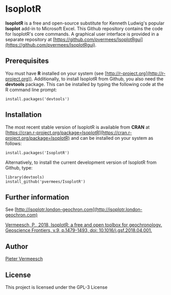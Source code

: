 # IsoplotR

**IsoplotR** is a free and open-source substitute for Kenneth Ludwig's popular **Isoplot** add-in to Microsoft Excel. 
This Github repository contains the code for IsoplotR's core commands. A graphical user interface is provided
in a separate repository at [https://github.com/pvermees/IsoplotRgui](https://github.com/pvermees/IsoplotRgui).

## Prerequisites

You must have **R** installed on your system (see [http://r-project.org](http://r-project.org)). 
Additionally, to install IsoplotR from Github, you also need the **devtools** package.
This can be installed by typing the following code at the R command line prompt:

```
install.packages('devtools')
```

## Installation

The most recent stable version of IsoplotR is available from **CRAN** at
[https://cran.r-project.org/package=IsoplotR](https://cran.r-project.org/package=IsoplotR)
and can be installed on your system as follows:

```
install.packages('IsoplotR')
```

Alternatively, to install the current development version of IsoplotR from Github, type:

```
library(devtools)
install_github('pvermees/IsoplotR')
```

## Further information

See [http://isoplotr.london-geochron.com](http://isoplotr.london-geochron.com)

[Vermeesch, P., 2018, IsoplotR: a free and open toolbox for
geochronology. Geoscience Frontiers, v.9, p.1479-1493, doi: 10.1016/j.gsf.2018.04.001.](http://www.ucl.ac.uk/~ucfbpve/papers/VermeeschGSF2018/)

## Author

[Pieter Vermeesch](http://pieter.london-geochron.com)

## License

This project is licensed under the GPL-3 License
